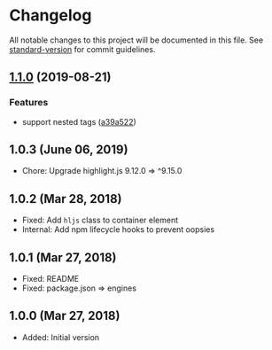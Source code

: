 # Changelog

All notable changes to this project will be documented in this file. See [standard-version](https://github.com/conventional-changelog/standard-version) for commit guidelines.

## [1.1.0](https://github.com/posthtml/posthtml-highlight/compare/v1.0.3...v1.1.0) (2019-08-21)

### Features

- support nested tags ([a39a522](https://github.com/posthtml/posthtml-highlight/commit/a39a522))

## 1.0.3 (June 06, 2019)

- Chore: Upgrade highlight.js 9.12.0 => ^9.15.0

## 1.0.2 (Mar 28, 2018)

- Fixed: Add `hljs` class to container element
- Internal: Add npm lifecycle hooks to prevent oopsies

## 1.0.1 (Mar 27, 2018)

- Fixed: README
- Fixed: package.json => engines

## 1.0.0 (Mar 27, 2018)

- Added: Initial version
